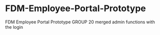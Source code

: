 # FDM-Employee-Portal-Prototype
FDM Employee Portal Prototype GROUP 20
merged admin functions with the login
